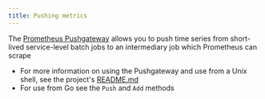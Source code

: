 ```yaml
---
title: Pushing metrics
---
```


The [Prometheus Pushgateway](https://github.com/prometheus/pushgateway) allows you to push time series from short-lived service-level batch jobs to an intermediary job which Prometheus can scrape

- For more information on using the Pushgateway and use from a Unix shell, see the project's [README.md](https://github.com/prometheus/pushgateway/blob/master/README.md)
- For use from Go see the `Push` and `Add` methods

